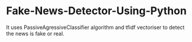 # Fake-News-Detector-Using-Python
It uses PassiveAgressiveClassifier algorithm and tfidf vectoriser to detect the news is fake or real.
